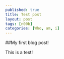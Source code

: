 ```yaml
---
published: true
title: Test post
layout: post
tags: [n00b]
categories: [Who, am, i]
---
```

##My first blog post!

This is a test!